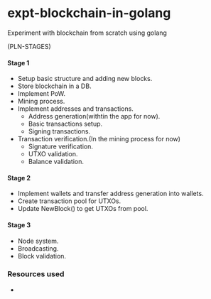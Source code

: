 # expt-blockchain-in-golang
 Experiment with blockchain from scratch using golang

(PLN-STAGES)
#### Stage 1
- Setup basic structure and adding new blocks.
- Store blockchain in a DB.
- Implement PoW.
- Mining process.
- Implement addresses and transactions.
    - Address generation(withtin the app for now).
    - Basic transactions setup.
    - Signing transactions.
- Transaction verification.(In the mining process for now)
    - Signature verification.
    - UTXO validation.
    - Balance validation.

#### Stage 2
- Implement wallets and transfer address generation into wallets.
- Create transaction pool for UTXOs.
- Update NewBlock() to get UTXOs from pool.

#### Stage 3
- Node system.
- Broadcasting.
- Block validation.


### Resources used
- 
